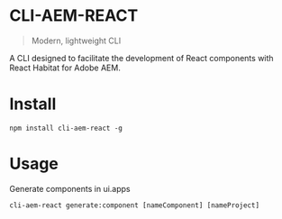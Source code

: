 # CLI-AEM-REACT

> Modern, lightweight CLI

A CLI designed to facilitate the development of React components with React Habitat for Adobe AEM.

# Install

`npm install cli-aem-react -g`

# Usage

Generate components in ui.apps

`cli-aem-react generate:component [nameComponent] [nameProject]`
